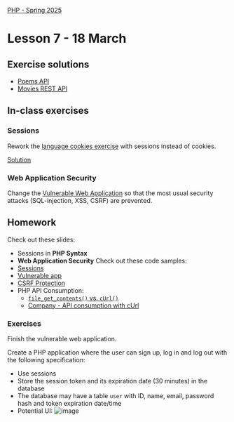 [PHP - Spring 2025](https://github.com/arturomorarioja-kea/WD_PHP_F25/blob/main/README.md)

# Lesson 7 - 18 March

## Exercise solutions
- [Poems API](https://github.com/arturomorarioja/php_oop_poems_rest)
- [Movies REST API](https://github.com/arturomorarioja/kea-movie-manager-rest-api)

## In-class exercises

### Sessions
Rework the [language cookies exercise](https://github.com/arturomorarioja/php_cookies_lang) with sessions instead of cookies.

[Solution](https://github.com/arturomorarioja/php_sessions_lang.git)

### Web Application Security
Change the [Vulnerable Web Application](https://github.com/arturomorarioja/php_vulnerable_app) so that the most usual security attacks (SQL-injection, XSS, CSRF) are prevented.

[Solution(https://github.com/arturomorarioja/php_vulnerable_web_application_secured)]: #

## Homework
Check out these slides:
- Sessions in **PHP Syntax**
- **Web Application Security**
Check out these code samples:
- [Sessions](https://github.com/arturomorarioja/php_sessions)
- [Vulnerable app](https://github.com/arturomorarioja/php_vulnerable_app)
- [CSRF Protection](https://github.com/arturomorarioja/php_csrf)
- PHP API Consumption:
  - [`file_get_contents()` vs. `cUrl()`](https://github.com/arturomorarioja/php_api_consumption)
  - [Company - API consumption with cUrl](https://github.com/arturomorarioja/php_company)

### Exercises
Finish the vulnerable web application.

Create a PHP application where the user can sign up, log in and log out with the following specification:
- Use sessions
- Store the session token and its expiration date (30 minutes) in the database
- The database may have a table `user` with ID, name, email, password hash and token expiration date/time
- Potential UI:
![image](https://github.com/user-attachments/assets/76a07fd6-bc5b-4f64-a101-60b15a5615a2)
